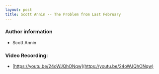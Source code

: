 ```yaml
---
layout: post
title: Scott Annin -- The Problem from Last February
---
```


### Author information
* Scott Annin

### Video Recording:

* [https://youtu.be/24oWJQhONqw](https://youtu.be/24oWJQhONqw)


